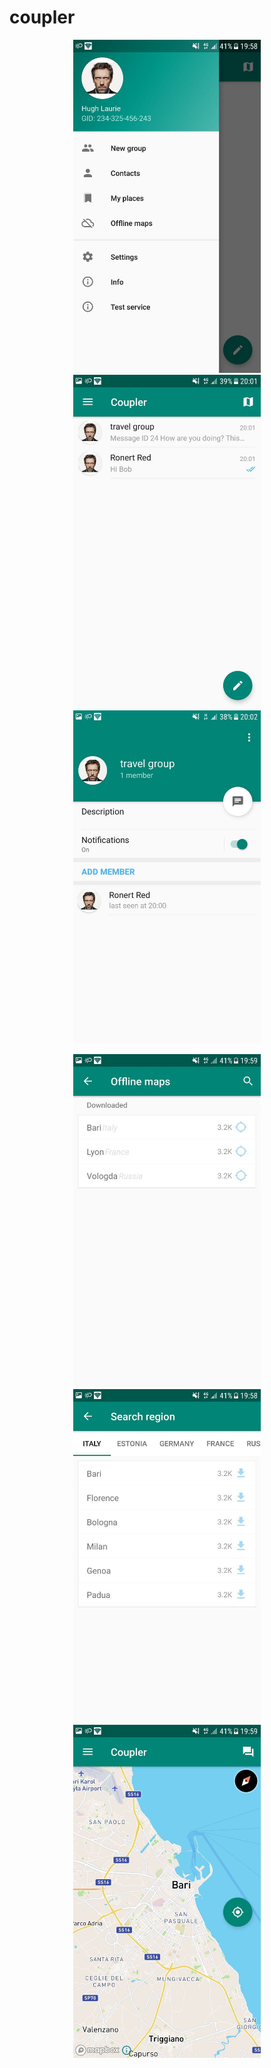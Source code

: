 # coupler


<p align="center">
  <img src="https://github.com/gessy/coupler-public/blob/development/blob/photo_2020-11-26_20-09-28.jpg" width="300">
  <img src="https://github.com/gessy/coupler-public/blob/development/blob/photo_2020-11-26_19-59-53%20(2).jpg" width="300">
  <img src="https://github.com/gessy/coupler-public/blob/development/blob/photo_2020-11-26_19-59-53.jpg" width="300">
</p>

<p align="center">
  <img src="https://github.com/gessy/coupler-public/blob/development/blob/photo_2020-11-26_19-59-54.jpg" width="300">
  <img src="https://github.com/gessy/coupler-public/blob/development/blob/photo_2020-11-26_19-59-55.jpg" width="300">
  <img src="https://github.com/gessy/coupler-public/blob/development/blob/photo_2020-11-26_20-00-05.jpg" width="300">
</p>

